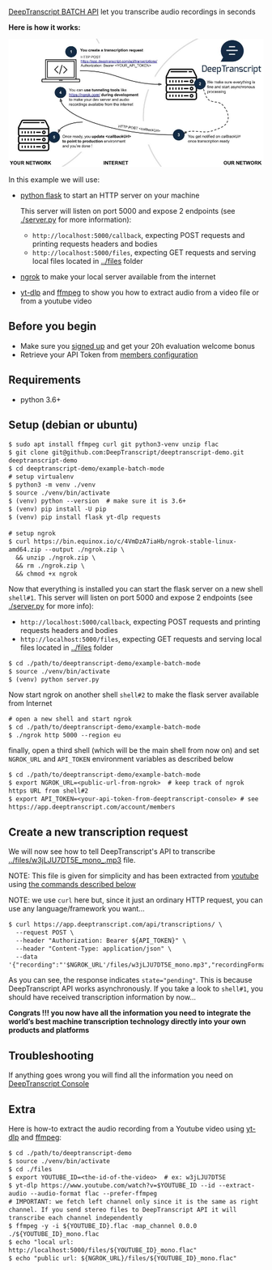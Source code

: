 [DeepTranscript BATCH API](https://app.deeptranscript.com/documentation#operation/transcriptions_create) let you transcribe audio recordings in seconds 

**Here is how it works:**

![Integration workflow](../docs/batch-api-overview.jpg)

In this example we will use:
 - [python flask](https://flask.palletsprojects.com/en/2.0.x/) to start an HTTP server on your machine
   
   This server will listen on port 5000 and expose 2 endpoints (see [./server.py](./server.py) for more information):
   - `http://localhost:5000/callback`, expecting POST requests and printing requests headers and bodies
   - `http://localhost:5000/files`, expecting GET requests and serving local files located in [../files](../files) folder
 
 - [ngrok](https://ngrok.com/) to make your local server available from the internet
 
 - [yt-dlp](https://github.com/yt-dlp/yt-dlp) and [ffmpeg](https://www.ffmpeg.org/) to show you how to extract audio from a video file or from a youtube video
 

## Before you begin
 - Make sure you [signed up](https://app.deeptranscript.com/signup) and get your 20h evaluation welcome bonus
 - Retrieve your API Token from [members configuration](https://app.deeptranscript.com/account/members)


## Requirements
 - python 3.6+


## Setup (debian or ubuntu)
```shell
$ sudo apt install ffmpeg curl git python3-venv unzip flac
$ git clone git@github.com:DeepTranscript/deeptranscript-demo.git deeptranscript-demo 
$ cd deeptranscript-demo/example-batch-mode
# setup virtualenv
$ python3 -m venv ./venv
$ source ./venv/bin/activate
$ (venv) python --version  # make sure it is 3.6+
$ (venv) pip install -U pip
$ (venv) pip install flask yt-dlp requests

# setup ngrok
$ curl https://bin.equinox.io/c/4VmDzA7iaHb/ngrok-stable-linux-amd64.zip --output ./ngrok.zip \
  && unzip ./ngrok.zip \
  && rm ./ngrok.zip \
  && chmod +x ngrok
```

Now that everything is installed you can start the flask server on a new shell `shell#1`. 
This server will listen on port 5000 and expose 2 endpoints (see [./server.py](./server.py) for more info):
 - `http://localhost:5000/callback`, expecting POST requests and printing requests headers and bodies
 - `http://localhost:5000/files`, expecting GET requests and serving local files located in [../files](../files) folder
```shell
$ cd ./path/to/deeptranscript-demo/example-batch-mode
$ source ./venv/bin/activate
$ (venv) python server.py
```

Now start ngrok on another shell `shell#2` to make the flask server available from Internet
```shell
# open a new shell and start ngrok
$ cd ./path/to/deeptranscript-demo/example-batch-mode
$ ./ngrok http 5000 --region eu
```

finally, open a third shell (which will be the main shell from now on) and set `NGROK_URL` and `API_TOKEN` environment variables as described below
```shell
$ cd ./path/to/deeptranscript-demo/example-batch-mode
$ export NGROK_URL=<public-url-from-ngrok>  # keep track of ngrok https URL from shell#2
$ export API_TOKEN=<your-api-token-from-deeptranscript-console> # see https://app.deeptranscript.com/account/members
``` 

## Create a new transcription request
We will now see how to tell DeepTranscript's API to transcribe [../files/w3jLJU7DT5E_mono_.mp3](../files/w3jLJU7DT5E_mono.mp3) file. 

NOTE: This file is given for simplicity and has been extracted from [youtube](https://www.youtube.com/watch?v=w3jLJU7DT5E&ab_channel=GitHub) using [the commands described below](#extra)

NOTE: we use `curl` here but, since it just an ordinary HTTP request, you can use any language/framework you want…

```shell
$ curl https://app.deeptranscript.com/api/transcriptions/ \
  --request POST \
  --header "Authorization: Bearer ${API_TOKEN}" \
  --header "Content-Type: application/json" \
  --data '{"recording":"'$NGROK_URL'/files/w3jLJU7DT5E_mono.mp3","recordingFormat":"mp3","callbackUrl":"'$NGROK_URL'/callback","language":"en"}' 
```

As you can see, the response indicates `state="pending"`. This is because DeepTranscript API works asynchronously. If you take a look to `shell#1`, you should have received transcription information by now…

**Congrats !!! you now have all the information you need to integrate the world’s best machine transcription technology directly into your own products and platforms**


## Troubleshooting

If anything goes wrong you will find all the information you need on [DeepTranscript Console](https://app.deeptranscript.com)


## Extra

Here is how-to extract the audio recording from a Youtube video using [yt-dlp](https://github.com/yt-dlp/yt-dlp) and [ffmpeg](https://www.ffmpeg.org/):
```shell
$ cd ./path/to/deeptranscript-demo
$ source ./venv/bin/activate
$ cd ./files
$ export YOUTUBE_ID=<the-id-of-the-video>  # ex: w3jLJU7DT5E
$ yt-dlp https://www.youtube.com/watch?v=$YOUTUBE_ID --id --extract-audio --audio-format flac --prefer-ffmpeg
# IMPORTANT: we fetch left channel only since it is the same as right channel. If you send stereo files to DeepTranscript API it will transcribe each channel independently
$ ffmpeg -y -i ${YOUTUBE_ID}.flac -map_channel 0.0.0 ./${YOUTUBE_ID}_mono.flac
$ echo "local url: http://localhost:5000/files/${YOUTUBE_ID}_mono.flac"
$ echo "public url: ${NGROK_URL}/files/${YOUTUBE_ID}_mono.flac"
```
